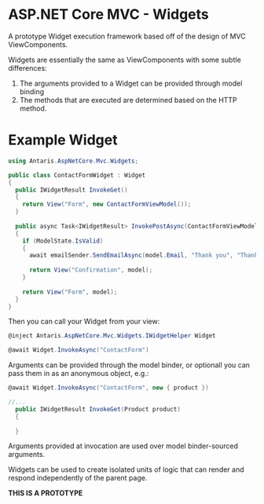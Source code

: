 ASP.NET Core MVC - Widgets
===

A prototype Widget execution framework based off of the design of MVC ViewComponents.

Widgets are essentially the same as ViewComponents with some subtle differences:

1. The arguments provided to a Widget can be provided through model binding
2. The methods that are executed are determined based on the HTTP method.

Example Widget
====

```csharp
using Antaris.AspNetCore.Mvc.Widgets;

public class ContactFormWidget : Widget
{
  public IWidgetResult InvokeGet()
  {
    return View("Form", new ContactFormViewModel());
  }
  
  public async Task<IWidgetResult> InvokePostAsync(ContactFormViewModel model, [FromServices] IEmailSender emailSender)
  {
    if (ModelState.IsValid)
    {
      await emailSender.SendEmailAsync(model.Email, "Thank you", "Thank you for your enquiry.");
      
      return View("Confirmation", model);
    }
    
    return View("Form", model);
  }
}
```

Then you can call your Widget from your view:

```csharp
@inject Antaris.AspNetCore.Mvc.Widgets.IWidgetHelper Widget

@await Widget.InvokeAsync("ContactForm")
```

Arguments can be provided through the model binder, or optionall you can pass them in as an anonymous object, e.g.:

```csharp
@await Widget.InvokeAsync("ContactForm", new { product })

//...
  public IWidgetResult InvokeGet(Product product)
  {
  
  }
```

Arguments provided at invocation are used over model binder-sourced arguments.

Widgets can be used to create isolated units of logic that can render and respond independently of the parent page.

**THIS IS A PROTOTYPE**